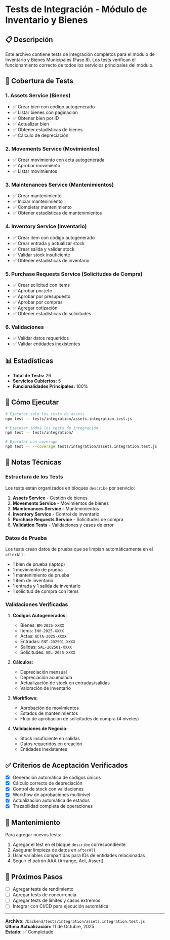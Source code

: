 # Tests de Integración - Módulo de Inventario y Bienes

## 📋 Descripción

Este archivo contiene tests de integración completos para el módulo de Inventario y Bienes Municipales (Fase 8). Los tests verifican el funcionamiento correcto de todos los servicios principales del módulo.

## 🧪 Cobertura de Tests

### 1. Assets Service (Bienes)
- ✅ Crear bien con código autogenerado
- ✅ Listar bienes con paginación
- ✅ Obtener bien por ID
- ✅ Actualizar bien
- ✅ Obtener estadísticas de bienes
- ✅ Cálculo de depreciación

### 2. Movements Service (Movimientos)
- ✅ Crear movimiento con acta autogenerada
- ✅ Aprobar movimiento
- ✅ Listar movimientos

### 3. Maintenances Service (Mantenimientos)
- ✅ Crear mantenimiento
- ✅ Iniciar mantenimiento
- ✅ Completar mantenimiento
- ✅ Obtener estadísticas de mantenimientos

### 4. Inventory Service (Inventario)
- ✅ Crear item con código autogenerado
- ✅ Crear entrada y actualizar stock
- ✅ Crear salida y validar stock
- ✅ Validar stock insuficiente
- ✅ Obtener estadísticas de inventario

### 5. Purchase Requests Service (Solicitudes de Compra)
- ✅ Crear solicitud con items
- ✅ Aprobar por jefe
- ✅ Aprobar por presupuesto
- ✅ Aprobar por compras
- ✅ Agregar cotización
- ✅ Obtener estadísticas de solicitudes

### 6. Validaciones
- ✅ Validar datos requeridos
- ✅ Validar entidades inexistentes

## 📊 Estadísticas

- **Total de Tests:** 26
- **Servicios Cubiertos:** 5
- **Funcionalidades Principales:** 100%

## 🚀 Cómo Ejecutar

```bash
# Ejecutar solo los tests de assets
npm test -- tests/integration/assets.integration.test.js

# Ejecutar todos los tests de integración
npm test -- tests/integration/

# Ejecutar con coverage
npm test -- --coverage tests/integration/assets.integration.test.js
```

## 📝 Notas Técnicas

### Estructura de los Tests

Los tests están organizados en bloques `describe` por servicio:

1. **Assets Service** - Gestión de bienes
2. **Movements Service** - Movimientos de bienes
3. **Maintenances Service** - Mantenimientos
4. **Inventory Service** - Control de inventario
5. **Purchase Requests Service** - Solicitudes de compra
6. **Validation Tests** - Validaciones y casos de error

### Datos de Prueba

Los tests crean datos de prueba que se limpian automáticamente en el `afterAll`:

- 1 bien de prueba (laptop)
- 1 movimiento de prueba
- 1 mantenimiento de prueba
- 1 item de inventario
- 1 entrada y 1 salida de inventario
- 1 solicitud de compra con items

### Validaciones Verificadas

1. **Códigos Autogenerados:**
   - Bienes: `BM-2025-XXXX`
   - Items: `INV-2025-XXXX`
   - Actas: `ACTA-2025-XXXX`
   - Entradas: `ENT-202501-XXXX`
   - Salidas: `SAL-202501-XXXX`
   - Solicitudes: `SOL-2025-XXXX`

2. **Cálculos:**
   - Depreciación mensual
   - Depreciación acumulada
   - Actualización de stock en entradas/salidas
   - Valoración de inventario

3. **Workflows:**
   - Aprobación de movimientos
   - Estados de mantenimientos
   - Flujo de aprobación de solicitudes de compra (4 niveles)

4. **Validaciones de Negocio:**
   - Stock insuficiente en salidas
   - Datos requeridos en creación
   - Entidades inexistentes

## ✅ Criterios de Aceptación Verificados

- [x] Generación automática de códigos únicos
- [x] Cálculo correcto de depreciación
- [x] Control de stock con validaciones
- [x] Workflow de aprobaciones multinivel
- [x] Actualización automática de estados
- [x] Trazabilidad completa de operaciones

## 🔧 Mantenimiento

Para agregar nuevos tests:

1. Agregar el test en el bloque `describe` correspondiente
2. Asegurar limpieza de datos en `afterAll`
3. Usar variables compartidas para IDs de entidades relacionadas
4. Seguir el patrón AAA (Arrange, Act, Assert)

## 📌 Próximos Pasos

- [ ] Agregar tests de rendimiento
- [ ] Agregar tests de concurrencia
- [ ] Agregar tests de límites y casos extremos
- [ ] Integrar con CI/CD para ejecución automática

---

**Archivo:** `/backend/tests/integration/assets.integration.test.js`  
**Última Actualización:** 11 de Octubre, 2025  
**Estado:** ✅ Completado
